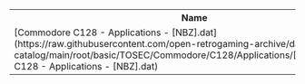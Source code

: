 <table>
<tr><th>Name</th><th>Size</th></tr>
<tr><td>[Commodore C128 - Applications - [NBZ].dat](https://raw.githubusercontent.com/open-retrogaming-archive/dat-catalog/main/root/basic/TOSEC/Commodore/C128/Applications/[NBZ]/Commodore C128 - Applications - [NBZ].dat)</td><td>15061</td></tr>
</table>
